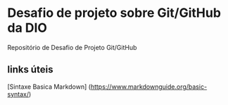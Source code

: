 # Desafio de projeto sobre Git/GitHub da DIO
Repositório de Desafio de Projeto Git/GitHub

## links úteis
[Sintaxe Basica Markdown] (https://www.markdownguide.org/basic-syntax/)

